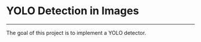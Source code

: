 # YOLO Detection in Images
----------------
The goal of this project is to implement a YOLO detector.

